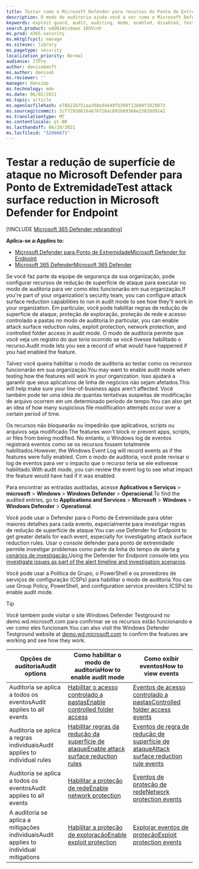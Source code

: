 ```yaml
---
title: Testar como o Microsoft Defender para recursos do Ponto de Extremidade funciona no modo de auditoria
description: O modo de auditoria ajuda você a ver como o Microsoft Defender para Ponto de Extremidade protegeria seus dispositivos se ele estivesse habilitado.
keywords: exploit guard, audit, auditing, mode, enabled, disabled, test, demo, evaluate, lab
search.product: eADQiWindows 10XVcnh
ms.prod: m365-security
ms.mktglfcycl: manage
ms.sitesec: library
ms.pagetype: security
localization_priority: Normal
audience: ITPro
author: denisebmsft
ms.author: deniseb
ms.reviewer: ''
manager: dansimp
ms.technology: mde
ms.date: 06/02/2021
ms.topic: article
ms.openlocfilehash: e78b21b751aa398ed4449fb398f12b60f1929873
ms.sourcegitcommit: 2cf7293d610a676726ac891b89366e23810d9142
ms.translationtype: MT
ms.contentlocale: pt-BR
ms.lasthandoff: 06/10/2021
ms.locfileid: "52866671"
---
```

# <a name="test-attack-surface-reduction-in-microsoft-defender-for-endpoint"></a><span data-ttu-id="c3429-104">Testar a redução de superfície de ataque no Microsoft Defender para Ponto de Extremidade</span><span class="sxs-lookup"><span data-stu-id="c3429-104">Test attack surface reduction in Microsoft Defender for Endpoint</span></span>

[!INCLUDE [Microsoft 365 Defender rebranding](../../includes/microsoft-defender.md)]

<span data-ttu-id="c3429-105">**Aplica-se a:**</span><span class="sxs-lookup"><span data-stu-id="c3429-105">**Applies to:**</span></span>
- [<span data-ttu-id="c3429-106">Microsoft Defender para Ponto de Extremidade</span><span class="sxs-lookup"><span data-stu-id="c3429-106">Microsoft Defender for Endpoint</span></span>](https://go.microsoft.com/fwlink/?linkid=2154037)
- [<span data-ttu-id="c3429-107">Microsoft 365 Defender</span><span class="sxs-lookup"><span data-stu-id="c3429-107">Microsoft 365 Defender</span></span>](https://go.microsoft.com/fwlink/?linkid=2118804)

<span data-ttu-id="c3429-108">Se você faz parte da equipe de segurança da sua organização, pode configurar recursos de redução de superfície de ataque para executar no modo de auditoria para ver como eles funcionarão em sua organização.</span><span class="sxs-lookup"><span data-stu-id="c3429-108">If you're part of your organization's security team, you can configure attack surface reduction capabilities to run in audit mode to see how they'll work in your organization.</span></span> <span data-ttu-id="c3429-109">Em particular, você pode habilitar regras de redução de superfície de ataque, proteção de exploração, proteção de rede e acesso controlado a pastas no modo de auditoria.</span><span class="sxs-lookup"><span data-stu-id="c3429-109">In particular, you can enable attack surface reduction rules, exploit protection, network protection, and controlled folder access in audit mode.</span></span> <span data-ttu-id="c3429-110">O modo de auditoria permite que você veja um registro do *que teria* ocorrido se você tivesse habilitado o recurso.</span><span class="sxs-lookup"><span data-stu-id="c3429-110">Audit mode lets you see a record of what *would* have happened if you had enabled the feature.</span></span>

<span data-ttu-id="c3429-111">Talvez você queira habilitar o modo de auditoria ao testar como os recursos funcionarão em sua organização.</span><span class="sxs-lookup"><span data-stu-id="c3429-111">You may want to enable audit mode when testing how the features will work in your organization.</span></span> <span data-ttu-id="c3429-112">Isso ajudará a garantir que seus aplicativos de linha de negócios não sejam afetados.</span><span class="sxs-lookup"><span data-stu-id="c3429-112">This will help make sure your line-of-business apps aren't affected.</span></span> <span data-ttu-id="c3429-113">Você também pode ter uma ideia de quantas tentativas suspeitas de modificação de arquivo ocorrem em um determinado período de tempo.</span><span class="sxs-lookup"><span data-stu-id="c3429-113">You can also get an idea of how many suspicious file modification attempts occur over a certain period of time.</span></span>

<span data-ttu-id="c3429-114">Os recursos não bloquearão ou impedirão que aplicativos, scripts ou arquivos seja modificado.</span><span class="sxs-lookup"><span data-stu-id="c3429-114">The features won't block or prevent apps, scripts, or files from being modified.</span></span> <span data-ttu-id="c3429-115">No entanto, o Windows log de eventos registrará eventos como se os recursos fossem totalmente habilitados.</span><span class="sxs-lookup"><span data-stu-id="c3429-115">However, the Windows Event Log will record events as if the features were fully enabled.</span></span> <span data-ttu-id="c3429-116">Com o modo de auditoria, você pode revisar o log de eventos para ver o impacto que o recurso teria se ele estivesse habilitado.</span><span class="sxs-lookup"><span data-stu-id="c3429-116">With audit mode, you can review the event log to see what impact the feature would have had if it was enabled.</span></span>

<span data-ttu-id="c3429-117">Para encontrar as entradas auditadas, acesse **Aplicativos e Serviços**  >  **microsoft**  >  **Windows**  >  **Windows Defender**  >  **Operacional**.</span><span class="sxs-lookup"><span data-stu-id="c3429-117">To find the audited entries, go to **Applications and Services** > **Microsoft** > **Windows** > **Windows Defender** > **Operational**.</span></span>

<span data-ttu-id="c3429-118">Você pode usar o Defender para o Ponto de Extremidade para obter maiores detalhes para cada evento, especialmente para investigar regras de redução de superfície de ataque.</span><span class="sxs-lookup"><span data-stu-id="c3429-118">You can use Defender for Endpoint to get greater details for each event, especially for investigating attack surface reduction rules.</span></span> <span data-ttu-id="c3429-119">Usar o console defender para ponto de extremidade permite investigar problemas como parte da linha do tempo de alerta [e cenários de investigação.](investigate-alerts.md)</span><span class="sxs-lookup"><span data-stu-id="c3429-119">Using the Defender for Endpoint console lets you [investigate issues as part of the alert timeline and investigation scenarios](investigate-alerts.md).</span></span>

<span data-ttu-id="c3429-120">Você pode usar a Política de Grupo, o PowerShell e os provedores de serviços de configuração (CSPs) para habilitar o modo de auditoria.</span><span class="sxs-lookup"><span data-stu-id="c3429-120">You can use Group Policy, PowerShell, and configuration service providers (CSPs) to enable audit mode.</span></span>

> [!TIP]
> <span data-ttu-id="c3429-121">Você também pode visitar o site Windows Defender [](https://demo.wd.microsoft.com?ocid=cx-wddocs-testground) Testground no demo.wd.microsoft.com para confirmar se os recursos estão funcionando e ver como eles funcionam.</span><span class="sxs-lookup"><span data-stu-id="c3429-121">You can also visit the Windows Defender Testground website at [demo.wd.microsoft.com](https://demo.wd.microsoft.com?ocid=cx-wddocs-testground) to confirm the features are working and see how they work.</span></span>

| <span data-ttu-id="c3429-122">Opções de auditoria</span><span class="sxs-lookup"><span data-stu-id="c3429-122">Audit options</span></span> | <span data-ttu-id="c3429-123">Como habilitar o modo de auditoria</span><span class="sxs-lookup"><span data-stu-id="c3429-123">How to enable audit mode</span></span> | <span data-ttu-id="c3429-124">Como exibir eventos</span><span class="sxs-lookup"><span data-stu-id="c3429-124">How to view events</span></span> |
|---------|---------|---------|
| <span data-ttu-id="c3429-125">Auditoria se aplica a todos os eventos</span><span class="sxs-lookup"><span data-stu-id="c3429-125">Audit applies to all events</span></span> | [<span data-ttu-id="c3429-126">Habilitar o acesso controlado a pastas</span><span class="sxs-lookup"><span data-stu-id="c3429-126">Enable controlled folder access</span></span>](enable-controlled-folders.md) | [<span data-ttu-id="c3429-127">Eventos de acesso controlado a pastas</span><span class="sxs-lookup"><span data-stu-id="c3429-127">Controlled folder access events</span></span>](evaluate-controlled-folder-access.md#review-controlled-folder-access-events-in-windows-event-viewer)
| <span data-ttu-id="c3429-128">Auditoria se aplica a regras individuais</span><span class="sxs-lookup"><span data-stu-id="c3429-128">Audit applies to individual rules</span></span> | [<span data-ttu-id="c3429-129">Habilitar regras da redução da superfície de ataque</span><span class="sxs-lookup"><span data-stu-id="c3429-129">Enable attack surface reduction rules</span></span>](enable-attack-surface-reduction.md) | [<span data-ttu-id="c3429-130">Eventos de regra de redução de superfície de ataque</span><span class="sxs-lookup"><span data-stu-id="c3429-130">Attack surface reduction rule events</span></span>](evaluate-attack-surface-reduction.md#review-attack-surface-reduction-events-in-windows-event-viewer)
| <span data-ttu-id="c3429-131">Auditoria se aplica a todos os eventos</span><span class="sxs-lookup"><span data-stu-id="c3429-131">Audit applies to all events</span></span> | [<span data-ttu-id="c3429-132">Habilitar a proteção de rede</span><span class="sxs-lookup"><span data-stu-id="c3429-132">Enable network protection</span></span>](enable-network-protection.md) | [<span data-ttu-id="c3429-133">Eventos de proteção de rede</span><span class="sxs-lookup"><span data-stu-id="c3429-133">Network protection events</span></span>](evaluate-network-protection.md#review-network-protection-events-in-windows-event-viewer)
| <span data-ttu-id="c3429-134">A auditoria se aplica a mitigações individuais</span><span class="sxs-lookup"><span data-stu-id="c3429-134">Audit applies to individual mitigations</span></span> | [<span data-ttu-id="c3429-135">Habilitar a proteção de exploração</span><span class="sxs-lookup"><span data-stu-id="c3429-135">Enable exploit protection</span></span>](enable-exploit-protection.md) | [<span data-ttu-id="c3429-136">Explorar eventos de proteção</span><span class="sxs-lookup"><span data-stu-id="c3429-136">Exploit protection events</span></span>](exploit-protection.md#review-exploit-protection-events-in-windows-event-viewer)


